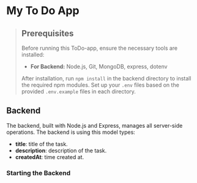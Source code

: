 # My To Do App

> ## Prerequisites
>
> Before running this ToDo-app, ensure the necessary tools are installed:
>
> - **For Backend:** Node.js, Git, MongoDB, express, dotenv
>
> After installation, run `npm install` in the backend directory to install the required npm modules.
> Set up your `.env` files based on the provided `.env.example` files in each directory.


## Backend

The backend, built with Node.js and Express, manages all server-side operations. The backend is using this model types:

- **title**: title of the task.
- **description**: description of the task.
- **createdAt**: time created at.

### Starting the Backend